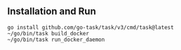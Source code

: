 ## Installation and Run

    go install github.com/go-task/task/v3/cmd/task@latest
    ~/go/bin/task build_docker
    ~/go/bin/task run_docker_daemon

